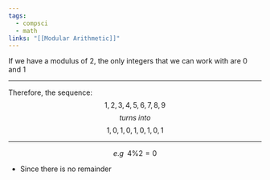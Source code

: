 ```yaml
---
tags:
  - compsci
  - math
links: "[[Modular Arithmetic]]"
---
```

If we have a modulus of 2, the only integers that we can work with are 0 and 1
___
Therefore, the sequence:
$$1,2,3,4,5,6,7,8,9$$
$$turns\;into$$
$$1,0,1,0,1,0,1,0,1$$
___
$$e.g\;\;4\%2=0$$
- Since there is no remainder 